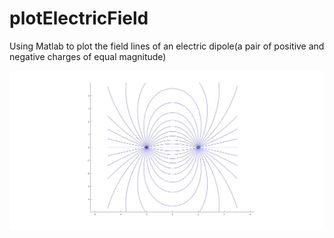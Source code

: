 # plotElectricField
Using Matlab to plot  the field lines of an electric dipole(a pair of positive and negative charges of equal magnitude)

![](https://github.com/mengqlTHU/plotElectricField/raw/master/exp.jpg)  
